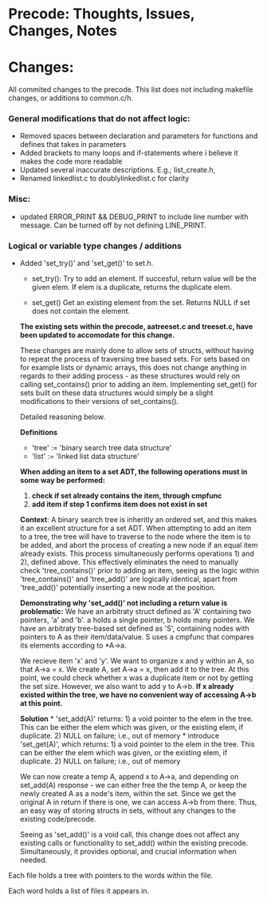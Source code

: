 

# Precode: Thoughts, Issues, Changes, Notes

<!-- ## Thoughts:
  * treeset.c and aatreeset.c being merged set/list implementations greatly limits the possibilites
  of using several different type sets within one file.  
    If set.h was renamed treeset.h, it would allow for a different mapset.c (etc) to exist within the same namespace.
    The drawback of such a change would be reducing the abstraction level of the interface, however,
    is this abstraction level more important than finding a suitable set implementation for the task?¨ -->

# Changes:
All commited changes to the precode.
This list does not including makefile changes, or additions to common.c/h.

### General modifications that do not affect logic:  
  * Removed spaces between declaration and parameters for functions and defines that takes in parameters  
  * Added brackets to many loops and if-statements where i believe it makes the code more readable  
  * Updated several inaccurate descriptions. E.g.; list_create.h, 
  * Renamed linkedlist.c to doublylinkedlist.c for clarity

### Misc:
  * updated ERROR_PRINT && DEBUG_PRINT to include line number with message. Can be turned off by not defining LINE_PRINT.

### Logical or variable type changes / additions

  * Added 'set_try()' and 'set_get()' to set.h.
    * set_try():
      Try to add an element. If succesful, return value will be the given elem.
      If elem is a duplicate, returns the duplicate elem.

    * set_get()
      Get an existing element from the set.
      Returns NULL if set does not contain the element.

    **The existing sets within the precode, aatreeset.c and treeset.c, have been updated to accomodate for this change.**

    These changes are mainly done to allow sets of structs, without having to repeat the process of traversing tree based sets.
    For sets based on for example lists or dynamic arrays, this does not change anything in regards to their adding process - as these structures would rely on calling set_contains() prior to adding an item. Implementing set_get() for sets built on these data structures would simply be a slight modifications to their versions of set_contains().
  
    Detailed reasoning below.

    **Definitions**
      * 'tree' := 'binary search tree data structure'
      * 'list' := 'linked list data structure'

    **When adding an item to a set ADT, the following operations must in some way be performed:**
      1) __check if set already contains the item, through cmpfunc__
      2) __add item if step 1 confirms item does not exist in set__

    **Context**:
      A binary search tree is inheritly an ordered set, and this makes it an excellent structure for a set ADT.
      When attempting to add an item to a tree, the tree will have to traverse to the node where the item is to be added, and abort the  process of creating a new node if an equal item already exists. 
      This process simultaneously performs operations 1) and 2), defined above. This effectively eliminates the need to manually check 'tree_contains()' prior to adding an item, seeing as the logic within 'tree_contains()' and 'tree_add()' are logically identical, apart from 'tree_add()' potentially inserting a new node at the position.

    **Demonstrating why 'set_add()' not including a return value is problematic:**
      We have an arbitraty struct defined as 'A' containing two pointers, 'a' and 'b'. a holds a single pointer, b holds many pointers.
      We have an arbitraty tree-based set defined as 'S', containing nodes with pointers to A as their item/data/value. S uses a cmpfunc that compares its elements according to *A->a.

      We recieve item 'x' and 'y'. We want to organize x and y within an A, so that A->a = x. We create A, set A->a = x, then add it to the tree. 
      At this point, we could check whether x was a duplicate item or not by getting the set size. However, we also want to add y to A->b.
      **If x already existed within the tree, we have no convenient way of accessing A->b at this point.**

      **Solution**
        * 'set_add(A)' returns:
          1) a void pointer to the elem in the tree. This can be either the elem which was given, or the existing elem, if duplicate.
          2) NULL on failure; i.e., out of memory
        * introduce 'set_get(A)', which returns:
          1) a void pointer to the elem in the tree. This can be either the elem which was given, or the existing elem, if duplicate.
          2) NULL on failure; i.e., out of memory

      We can now create a temp A, append x to A->a, and depending on set_add(A) response - we can either free the the temp A, or keep the newly created A as a node's item, within the set. Since we get the original A in return if there is one, we can access A->b from there. Thus, an easy way of storing structs in sets, without any changes to the existing code/precode.

      Seeing as 'set_add()' is a void call, this change does not affect any existing calls or functionality to set_add() within the existing precode. Simultaneously, it provides optional, and crucial information when needed.


Each file holds a tree with pointers to the words within the file.

Each word holds a list of files it appears in.


